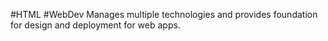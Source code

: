 #HTML #WebDev 
Manages multiple technologies and provides foundation for design and deployment for web apps.
